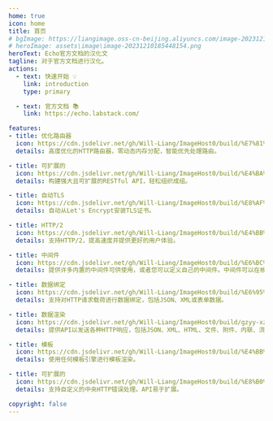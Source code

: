 ```yaml
---
home: true
icon: home
title: 首页
# bgImage: https://liangimage.oss-cn-beijing.aliyuncs.com/image-20231210185448154.png
# heroImage: assets\image\image-20231210185448154.png
heroText: Echo官方文档的汉化文
tagline: 对于官方文档进行汉化。
actions:
  - text: 快速开始 💡
    link: introduction
    type: primary

  - text: 官方文档 📚
    link: https://echo.labstack.com/

features:
- title: 优化路由器
  icon: https://cdn.jsdelivr.net/gh/Will-Liang/ImageHost0/build/%E7%81%AB%E7%AE%AD.png
  details: 高度优化的HTTP路由器，零动态内存分配，智能优先处理路由。

- title: 可扩展的
  icon: https://cdn.jsdelivr.net/gh/Will-Liang/ImageHost0/build/%E4%BA%91.png
  details: 构建强大且可扩展的RESTful API，轻松组织成组。

- title: 自动TLS
  icon: https://cdn.jsdelivr.net/gh/Will-Liang/ImageHost0/build/%E8%AF%81%E4%B9%A6.png
  details: 自动从Let's Encrypt安装TLS证书。

- title: HTTP/2
  icon: https://cdn.jsdelivr.net/gh/Will-Liang/ImageHost0/build/%E4%BB%AA%E8%A1%A8%E7%9B%98.png
  details: 支持HTTP/2，提高速度并提供更好的用户体验。

- title: 中间件
  icon: https://cdn.jsdelivr.net/gh/Will-Liang/ImageHost0/build/%E6%BC%8F%E6%96%97%E5%9B%BE.png
  details: 提供许多内置的中间件可供使用，或者您可以定义自己的中间件。中间件可以在根、组或路由级别设置。

- title: 数据绑定
  icon: https://cdn.jsdelivr.net/gh/Will-Liang/ImageHost0/build/%E6%95%B0%E6%8D%AE%E4%B8%8A%E4%BC%A0.png
  details: 支持对HTTP请求载荷进行数据绑定，包括JSON、XML或表单数据。

- title: 数据渲染
  icon: https://cdn.jsdelivr.net/gh/Will-Liang/ImageHost0/build/gzyy-xzzz.png
  details: 提供API以发送各种HTTP响应，包括JSON、XML、HTML、文件、附件、内联、流或二进制大对象（Blob）。

- title: 模板
  icon: https://cdn.jsdelivr.net/gh/Will-Liang/ImageHost0/build/%E4%BB%A3%E7%A0%81.png
  details: 使用任何模板引擎进行模板渲染。

- title: 可扩展的
  icon: https://cdn.jsdelivr.net/gh/Will-Liang/ImageHost0/build/%E8%B0%83%E8%8A%82.png
  details: 支持自定义的中央HTTP错误处理。API易于扩展。

copyright: false
---
```


